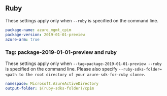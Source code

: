 ## Ruby

These settings apply only when `--ruby` is specified on the command line.

```yaml
package-name: azure_mgmt_cpim
package-version: 2019-01-01-preview
azure-arm: true
```

### Tag: package-2019-01-01-preview and ruby

These settings apply only when `--tag=package-2019-01-01-preview --ruby` is specified on the command line.
Please also specify `--ruby-sdks-folder=<path to the root directory of your azure-sdk-for-ruby clone>`.

```yaml $(tag) == 'package-2019-01-01-preview' && $(ruby)
namespace: Microsoft.AzureActiveDirectory
output-folder: $(ruby-sdks-folder)/cpim
```
